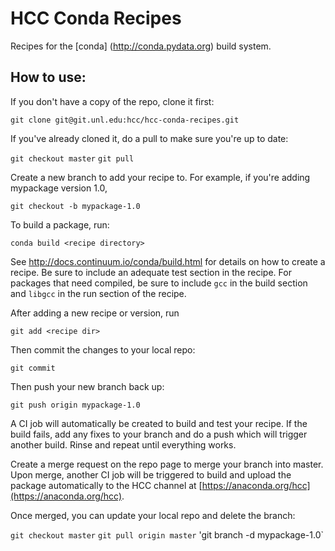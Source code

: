 HCC Conda Recipes
=================

Recipes for the [conda] (http://conda.pydata.org) build system.

How to use:
-----------

If you don't have a copy of the repo, clone it first:

`git clone git@git.unl.edu:hcc/hcc-conda-recipes.git`

If you've already cloned it, do a pull to make sure you're up to date:

`git checkout master`
`git pull`

Create a new branch to add your recipe to.  For example, if you're adding
mypackage version 1.0,

`git checkout -b mypackage-1.0`

To build a package, run:

`conda build <recipe directory>`

See http://docs.continuum.io/conda/build.html for details on how to 
create a recipe.  Be sure to include an adequate test section in the recipe.
For packages that need compiled, be sure to include `gcc` in the build section
and `libgcc` in the run section of the recipe.

After adding a new recipe or version, run

`git add <recipe dir>`

Then commit the changes to your local repo:

`git commit`

Then push your new branch back up:

`git push origin mypackage-1.0` 

A CI job will automatically be created to build and test your recipe.  If the
build fails, add any fixes to your branch and do a push which will trigger another
build.  Rinse and repeat until everything works.

Create a merge request on the repo page to merge your branch into master.  Upon merge,
another CI job will be triggered to build and upload the package automatically to the
HCC channel at [https://anaconda.org/hcc](https://anaconda.org/hcc).

Once merged, you can update your local repo and delete the branch:

`git checkout master`
`git pull origin master`
'git branch -d mypackage-1.0`
